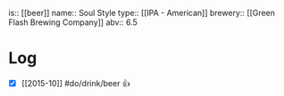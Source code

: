 is:: [[beer]]
name:: Soul Style
type:: [[IPA - American]]
brewery:: [[Green Flash Brewing Company]]
abv:: 6.5

# Log
- [x] [[2015-10]] #do/drink/beer 👍
